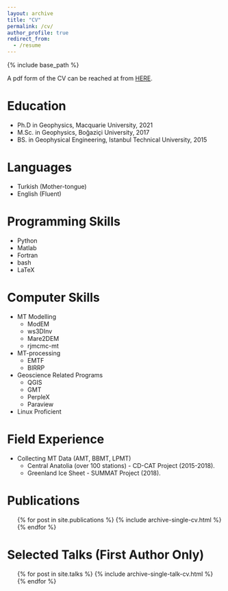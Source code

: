 ```yaml
---
layout: archive
title: "CV"
permalink: /cv/
author_profile: true
redirect_from:
  - /resume
---
```


{% include base_path %}

A pdf form of the CV can be reached at from <a href="https://sinanozaydin.github.io/files/CV_Sinan_Ozaydin.pdf">HERE</a>.

Education
======
* Ph.D in Geophysics, Macquarie University, 2021
* M.Sc. in Geophysics, Boğaziçi University, 2017
* BS. in Geophysical Engineering, Istanbul Technical University, 2015



Languages
======
* Turkish (Mother-tongue)
* English (Fluent)

Programming Skills
======
* Python
* Matlab
* Fortran
* bash
* LaTeX

Computer Skills
======
* MT Modelling
  * ModEM
  * ws3DInv
  * Mare2DEM
  * rjmcmc-mt
* MT-processing
  * EMTF
  * BIRRP
* Geoscience Related Programs
  * QGIS
  * GMT
  * PerpleX
  * Paraview
* Linux Proficient

Field Experience
======

* Collecting MT Data (AMT, BBMT, LPMT)
  * Central Anatolia (over 100 stations) - CD-CAT Project (2015-2018).
  * Greenland Ice Sheet - SUMMAT Project (2018).

Publications
======
  <ul>{% for post in site.publications %}
    {% include archive-single-cv.html %}
  {% endfor %}</ul>

Selected Talks (First Author Only)
======
  <ul>{% for post in site.talks %}
    {% include archive-single-talk-cv.html %}
  {% endfor %}</ul>

